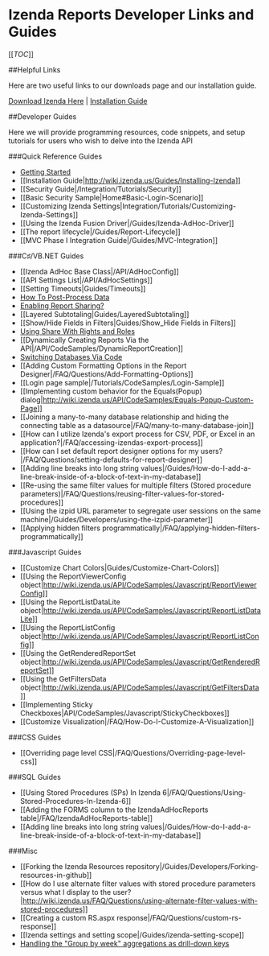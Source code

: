 # Izenda Reports Developer Links and Guides

[[_TOC_]]

##Helpful Links

Here are two useful links to our downloads page and our installation guide.

 [Download Izenda Here](http://www.izenda.com/update-your-izenda-version/) | [Installation Guide](http://wiki.izenda.us/Guides/Installing-Izenda)


##Developer Guides

Here we will provide programming resources, code snippets, and setup tutorials for users who wish to delve into the Izenda API

###Quick Reference Guides

* [Getting Started](http://www.izenda.com/developer-guide-before-starting) 
* [[Installation Guide|http://wiki.izenda.us/Guides/Installing-Izenda]]
* [[Security Guide|/Integration/Tutorials/Security]]
* [[Basic Security Sample|Home#Basic-Login-Scenario]]
* [[Customizing Izenda Settings|Integration/Tutorials/Customizing-Izenda-Settings]]
* [[Using the Izenda Fusion Driver|/Guides/Izenda-AdHoc-Driver]]
* [[The report lifecycle|/Guides/Report-Lifecycle]]
* [[MVC Phase I Integration Guide|/Guides/MVC-Integration]]


###C♯/VB.NET Guides

* [[Izenda AdHoc Base Class|/API/AdHocConfig]]
* [[API Settings List|/API/AdHocSettings]]
* [[Setting Timeouts|Guides/Timeouts]]
* [How To Post-Process Data](/FAQ/ProcessDataSet)
* [Enabling Report Sharing?](/FAQ/Questions/How-do-I-enable-basic-report-sharing)
* [[Layered Subtotaling|Guides/LayeredSubtotaling]]
* [[Show/Hide Fields in Filters|Guides/Show_Hide Fields in Filters]]
* [Using Share With Rights and Roles](/Guides/ReportDesign/9.0-Misc-Tab#9.1-Share-With-&-Rights)
* [[Dynamically Creating Reports Via the API|/API/CodeSamples/DynamicReportCreation]]
* [Switching Databases Via Code](http://www.izenda.com/Site/KB/CodeSamples/Switching-databases-via-code?) 
* [[Adding Custom Formatting Options in the Report Designer|/FAQ/Questions/Add-Formatting-Options]]
* [[Login page sample|/Tutorials/CodeSamples/Login-Sample]]
* [[Implementing custom behavior for the Equals(Popup) dialog|http://wiki.izenda.us/API/CodeSamples/Equals-Popup-Custom-Page]]
* [[Joining a many-to-many database relationship and hiding the connecting table as a datasource|/FAQ/many-to-many-database-join]]
* [[How can I utilize Izenda's export process for CSV, PDF, or Excel in an application?|/FAQ/accessing-izendas-export-process]]
* [[How can I set default report designer options for my users?|/FAQ/Questions/setting-defaults-for-report-designer]]
* [[Adding line breaks into long string values|/Guides/How-do-I-add-a-line-break-inside-of-a-block-of-text-in-my-database]]
* [[Re-using the same filter values for multiple filters (Stored procedure parameters)|/FAQ/Questions/reusing-filter-values-for-stored-procedures]]
* [[Using the izpid URL parameter to segregate user sessions on the same machine|/Guides/Developers/using-the-izpid-parameter]]
* [[Applying hidden filters programmatically|/FAQ/applying-hidden-filters-programmatically]]

###Javascript Guides

* [[Customize Chart Colors|Guides/Customize-Chart-Colors]]
* [[Using the ReportViewerConfig object|http://wiki.izenda.us/API/CodeSamples/Javascript/ReportViewerConfig]]
* [[Using the ReportListDataLite object|http://wiki.izenda.us/API/CodeSamples/Javascript/ReportListDataLite]]
* [[Using the ReportListConfig object|http://wiki.izenda.us/API/CodeSamples/Javascript/ReportListConfig]]
* [[Using the GetRenderedReportSet object|http://wiki.izenda.us/API/CodeSamples/Javascript/GetRenderedReportSet]]
* [[Using the GetFiltersData object|http://wiki.izenda.us/API/CodeSamples/Javascript/GetFiltersData]]
* [[Implementing Sticky Checkboxes|API/CodeSamples/Javascript/StickyCheckboxes]]
* [[Customize Visualization|/FAQ/How-Do-I-Customize-A-Visualization]]

###CSS Guides

* [[Overriding page level CSS|/FAQ/Questions/Overriding-page-level-css]]

###SQL Guides

* [[Using Stored Procedures (SPs) In Izenda 6|/FAQ/Questions/Using-Stored-Procedures-In-Izenda-6]]
* [[Adding the FORMS column to the IzendaAdHocReports table|/FAQ/IzendaAdHocReports-table]]
* [[Adding line breaks into long string values|/Guides/How-do-I-add-a-line-break-inside-of-a-block-of-text-in-my-database]]

###Misc

* [[Forking the Izenda Resources repository|/Guides/Developers/Forking-resources-in-github]]
* [[How do I use alternate filter values with stored procedure parameters versus what I display to the user?|http://wiki.izenda.us/FAQ/Questions/using-alternate-filter-values-with-stored-procedures]]
* [[Creating a custom RS.aspx response|/FAQ/Questions/custom-rs-response]]
* [[Izenda settings and setting scope|/Guides/izenda-setting-scope]]
* [Handling the "Group by week" aggregations as drill-down keys](/FAQ/Questions/sub-reports-and-drilldowns#Group-by-week-aggregate-function)